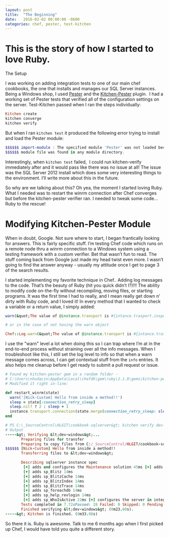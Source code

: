 ```yaml
---
layout: post
title:  "The Beginning"
date:   2016-02-02 00:00:00 -0600
categories: chef, pester, test-kitchen
---
```


# This is the story of how I started to love Ruby.

The Setup

I was working on adding integration tests to one of our main chef cookbooks, the one that installs and manages our SQL Server instances. Being a Windows shop, I used [Pester](http://github.com/pester/Pester/) and the [Kitchen-Pester](https://github.com/test-kitchen/kitchen-pester) plugin.  I had a working set of Pester tests that verified all of the configuration settings on the server. Test-Kitchen passed when I ran the steps individually:

```ruby
Kitchen create
kitchen converge
kitchen verify
```

But when I ran `kitchen test` it produced the following error trying to install and load the Pester module:

```powershell
$$$$$$ import-module : The specified module 'Pester' was not loaded because no valid
$$$$$$ module file was found in any module directory.
```

Interestingly, when `kitchen test` failed,  I could run kitchen-verify immediately after and it would pass like there was no issue at all! The issue was the SQL Server 2012 install which does some very interesting things to the environment. I’ll write more about this in the future.

So why are we talking about this? Oh yea, the moment I started loving Ruby. What I needed was to restart the winrm connection after Chef converges but before the kitchen-pester verifier ran. I needed to tweak some code…  Ruby to the rescue!

# Modifying Kitchen-Pester Module

When in doubt, Google. Not sure where to start, I began frantically looking for answers. This is fairly specific stuff. I’m testing Chef code which runs on a remote node thru a winrm connection to a Windows system using a testing framework with a custom verifier. Bet that wasn’t fun to read. The stuff coming back from Google just made my head twist even more. I wasn’t going to find the answer anyway - usually my attitude once I get to page 3 of the search results.

I started implementing my favorite technique in Chef.. Adding log messages to the code. That’s the beauty of Ruby (hit you quick didn’t I?)!!! The ability to modify code on-the-fly without recompiling, moving files, or starting programs. It was the first time I had to really, and I mean really get down n’ dirty with Ruby code, and I loved it! In every method that I wanted to check a variable or a return value, I simply added:

```ruby
warn(&quot;The value of @instance.transport is #{intance.trasport.inspect}&quot;)

# or in the case of not having the warn object

Chef::Log.warn(&quot;The value of @instance.transport is #{intance.trasport.inspect}&quot;)
```

I use the "warn" level a lot when doing this so I can trap where I’m at in the end-to-end process without straining over all the info messages. When I troubleshoot like this, I still set the log level to info so that when a warn message comes across, I can get contextual stuff from the `info` entries. It also helps me cleanup before I get ready to submit a pull request or issue.

```ruby
# Found my kitchen-pester gem in a random folder -
# C:\Users\nhudacin\AppData\Local\chefdk\gem\ruby\2.1.0\gems\kitchen-pester-0.3.0
# Modified it right in-line:

def restart_winrm(state)
  warn('[Nick-Custom] Hello from inside a method!!')
  sleep = state[:connection_retry_sleep]
  sleep.nil? ? 2 : sleep + 1
  instance.transport.connection(state.merge(connection_retry_sleep: sleep))
end

# PS C:\_SourceControl\HLGIT\cookbook-sqlserver&gt; kitchen verify dev-windows -l info
# Output
-----&gt; Verifying &lt;dev-windows&gt;...
       Preparing files for transfer
       Preparing to copy files from C:/_SourceControl/HLGIT/cookbook-sqlserver/test/integration/dev to the SUT.
$$$$$$ [Nick-Custom] Hello from inside a method!!
       Transferring files to &lt;dev-windows&gt;

       Describing sqlserver instance spec
        [+] adds and configures the Maintenance solution 45ms [+] adds sp_AskBrent 14ms
        [+] adds sp_Blitz 14ms
        [+] adds sp_BlitzCache 14ms
        [+] adds sp_BlitzIndex 14ms
        [+] adds sp_BlitzTrace 14ms
        [+] adds sp_foreachdb 14ms
        [+] adds sp_help_revlogin 14ms
        [+] adds sp_WhoIsActive 22ms [+] configures the server in integrated login mode 26ms
       Tests completed in 7.72sPassed: 28 Failed: 0 Skipped: 0 Pending: 0 Inconclusive: 0
       Finished verifying &lt;dev-windows&gt; (0m23.60s).
-----&gt; Kitchen is finished. (0m33.98s)
```

So there it is. Ruby is awesome. Talk to me 6 months ago when I first picked up Chef, I would have told you quite a different story.